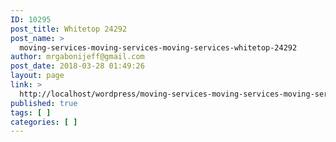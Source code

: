 ```yaml
---
ID: 10295
post_title: Whitetop 24292
post_name: >
  moving-services-moving-services-moving-services-whitetop-24292
author: mrgabonijeff@gmail.com
post_date: 2018-03-28 01:49:26
layout: page
link: >
  http://localhost/wordpress/moving-services-moving-services-moving-services-whitetop-24292/
published: true
tags: [ ]
categories: [ ]
---
```

